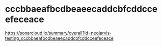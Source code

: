 # cccbbaeafbcdbeaeecaddcbfcddcceefeceace
https://sonarcloud.io/summary/overall?id=neojarvis-testing_cccbbaeafbcdbeaeecaddcbfcddcceefeceace
